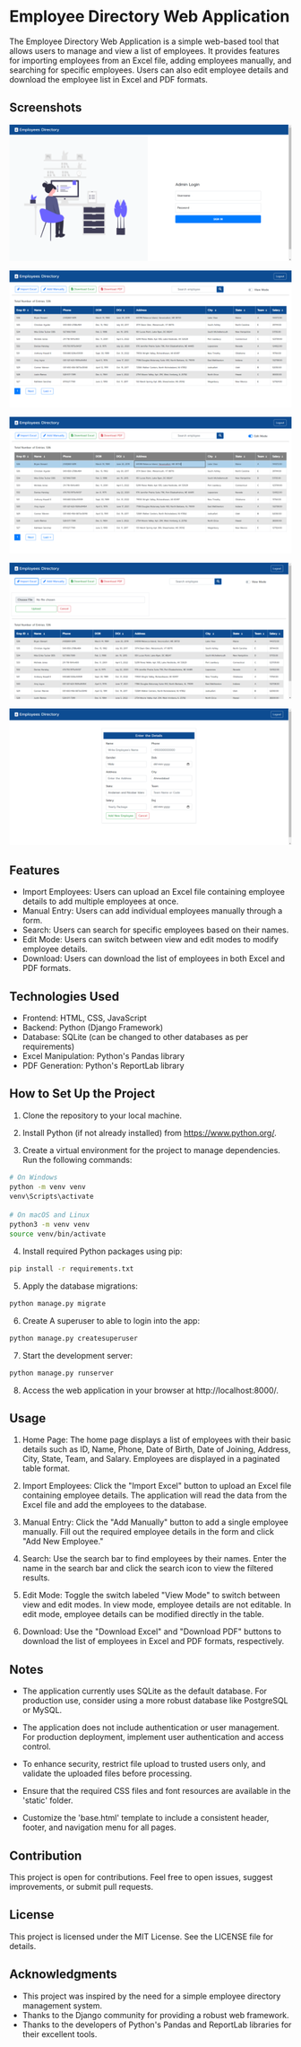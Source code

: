 # Employee Directory Web Application

The Employee Directory Web Application is a simple web-based tool that allows users to manage and view a list of employees. It provides features for importing employees from an Excel file, adding employees manually, and searching for specific employees. Users can also edit employee details and download the employee list in Excel and PDF formats.


## Screenshots

![loginPage](screenshots/loginPage.png)

![DashBoard](screenshots/dashboard.png)

![editMode](screenshots/editMode.png)

![importExcel](screenshots/importExcel.png)

![manual](screenshots/manual.png)


## Features

- Import Employees: Users can upload an Excel file containing employee details to add multiple employees at once.
- Manual Entry: Users can add individual employees manually through a form.
- Search: Users can search for specific employees based on their names.
- Edit Mode: Users can switch between view and edit modes to modify employee details.
- Download: Users can download the list of employees in both Excel and PDF formats.

## Technologies Used

- Frontend: HTML, CSS, JavaScript
- Backend: Python (Django Framework)
- Database: SQLite (can be changed to other databases as per requirements)
- Excel Manipulation: Python's Pandas library
- PDF Generation: Python's ReportLab library

## How to Set Up the Project

1. Clone the repository to your local machine.

2. Install Python (if not already installed) from https://www.python.org/.

3. Create a virtual environment for the project to manage dependencies. Run the following commands:

```bash
# On Windows
python -m venv venv
venv\Scripts\activate

# On macOS and Linux
python3 -m venv venv
source venv/bin/activate
```

4. Install required Python packages using pip:

```bash
pip install -r requirements.txt
```

5. Apply the database migrations:

```bash
python manage.py migrate
```

6. Create A superuser to able to login into the app:

```bash
python manage.py createsuperuser
```

7. Start the development server:

```bash
python manage.py runserver
```

8. Access the web application in your browser at http://localhost:8000/.

## Usage

1. Home Page: The home page displays a list of employees with their basic details such as ID, Name, Phone, Date of Birth, Date of Joining, Address, City, State, Team, and Salary. Employees are displayed in a paginated table format.

2. Import Employees: Click the "Import Excel" button to upload an Excel file containing employee details. The application will read the data from the Excel file and add the employees to the database.

3. Manual Entry: Click the "Add Manually" button to add a single employee manually. Fill out the required employee details in the form and click "Add New Employee."

4. Search: Use the search bar to find employees by their names. Enter the name in the search bar and click the search icon to view the filtered results.

5. Edit Mode: Toggle the switch labeled "View Mode" to switch between view and edit modes. In view mode, employee details are not editable. In edit mode, employee details can be modified directly in the table.

6. Download: Use the "Download Excel" and "Download PDF" buttons to download the list of employees in Excel and PDF formats, respectively.

## Notes

- The application currently uses SQLite as the default database. For production use, consider using a more robust database like PostgreSQL or MySQL.

- The application does not include authentication or user management. For production deployment, implement user authentication and access control.

- To enhance security, restrict file upload to trusted users only, and validate the uploaded files before processing.

- Ensure that the required CSS files and font resources are available in the 'static' folder.

- Customize the 'base.html' template to include a consistent header, footer, and navigation menu for all pages.

## Contribution

This project is open for contributions. Feel free to open issues, suggest improvements, or submit pull requests.

## License

This project is licensed under the MIT License. See the LICENSE file for details.

## Acknowledgments

- This project was inspired by the need for a simple employee directory management system.
- Thanks to the Django community for providing a robust web framework.
- Thanks to the developers of Python's Pandas and ReportLab libraries for their excellent tools.
